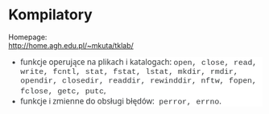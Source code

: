 # Kompilatory

Homepage:  
http://home.agh.edu.pl/~mkuta/tklab/
<ul type=disc>
 <li class=MsoNormal style='color:#373A3C;mso-margin-top-alt:auto;mso-margin-bottom-alt:
     auto;line-height:normal;mso-list:l0 level1 lfo1;tab-stops:list 36.0pt;
     background:white'><span class=SpellE><span style='font-size:11.5pt;
     font-family:"Segoe UI",sans-serif;mso-fareast-font-family:"Times New Roman";
     mso-ansi-language:EN-US'>funkcje</span></span><span style='font-size:11.5pt;
     font-family:"Segoe UI",sans-serif;mso-fareast-font-family:"Times New Roman";
     mso-ansi-language:EN-US'> <span class=SpellE>operujące</span> <span
     class=SpellE>na</span> <span class=SpellE>plikach</span> <span
     class=SpellE>i</span> <span class=SpellE>katalogach</span>:&nbsp;</span><span
     style='font-size:11.5pt;font-family:"Courier New";mso-fareast-font-family:
     "Times New Roman";mso-ansi-language:EN-US'>open, close, read, write, <span
     class=SpellE>fcntl</span>, stat, <span class=SpellE>fstat</span>, <span
     class=SpellE>lstat</span>, <span class=SpellE>mkdir</span>, <span
     class=SpellE>rmdir</span>, <span class=SpellE>opendir</span>, <span
     class=SpellE>closedir</span>, <span class=SpellE>readdir</span>, <span
     class=SpellE>rewinddir</span>, <span class=SpellE>nftw</span>, <span
     class=SpellE>fopen</span>, <span class=SpellE>fclose</span>, <span
     class=SpellE>getc</span>, <span class=SpellE>putc</span></span><span
     style='font-size:11.5pt;font-family:"Segoe UI",sans-serif;mso-fareast-font-family:
     "Times New Roman";mso-ansi-language:EN-US'>,<o:p></o:p></span></li>
 <li class=MsoNormal style='color:#373A3C;mso-margin-top-alt:auto;mso-margin-bottom-alt:
     auto;line-height:normal;mso-list:l0 level1 lfo1;tab-stops:list 36.0pt;
     background:white'><span lang=PL style='font-size:11.5pt;font-family:"Segoe UI",sans-serif;
     mso-fareast-font-family:"Times New Roman"'>funkcje i zmienne do obsługi
     błędów<span class=GramE>:<span style='font-family:"Courier New"'>&nbsp;perror</span></span></span><span
     lang=PL style='font-size:11.5pt;font-family:"Courier New";mso-fareast-font-family:
     "Times New Roman"'>, errno</span><span lang=PL style='font-size:11.5pt;
     font-family:"Segoe UI",sans-serif;mso-fareast-font-family:"Times New Roman"'>.<o:p></o:p></span></li>
</ul>
